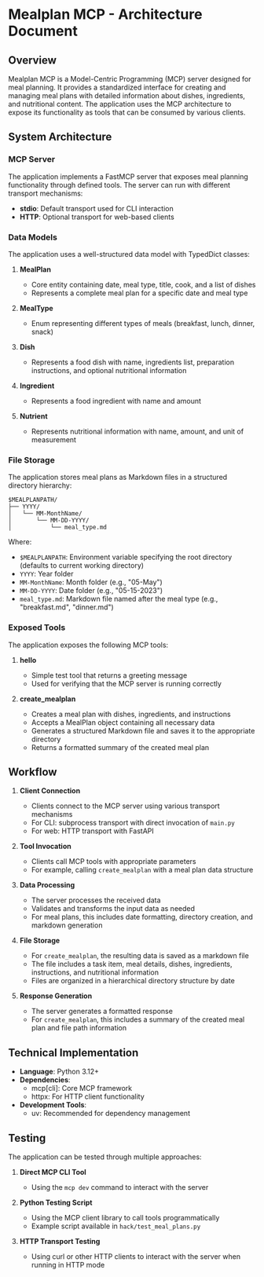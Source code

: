 # Mealplan MCP - Architecture Document

## Overview

Mealplan MCP is a Model-Centric Programming (MCP) server designed for meal planning. It provides a standardized interface for creating and managing meal plans with detailed information about dishes, ingredients, and nutritional content. The application uses the MCP architecture to expose its functionality as tools that can be consumed by various clients.

## System Architecture

### MCP Server

The application implements a FastMCP server that exposes meal planning functionality through defined tools. The server can run with different transport mechanisms:
- **stdio**: Default transport used for CLI interaction
- **HTTP**: Optional transport for web-based clients

### Data Models

The application uses a well-structured data model with TypedDict classes:

1. **MealPlan**
   - Core entity containing date, meal type, title, cook, and a list of dishes
   - Represents a complete meal plan for a specific date and meal type

2. **MealType**
   - Enum representing different types of meals (breakfast, lunch, dinner, snack)

3. **Dish**
   - Represents a food dish with name, ingredients list, preparation instructions, and optional nutritional information

4. **Ingredient**
   - Represents a food ingredient with name and amount

5. **Nutrient**
   - Represents nutritional information with name, amount, and unit of measurement

### File Storage

The application stores meal plans as Markdown files in a structured directory hierarchy:
```
$MEALPLANPATH/
├── YYYY/
│   └── MM-MonthName/
│       └── MM-DD-YYYY/
│           └── meal_type.md
```

Where:
- `$MEALPLANPATH`: Environment variable specifying the root directory (defaults to current working directory)
- `YYYY`: Year folder
- `MM-MonthName`: Month folder (e.g., "05-May")
- `MM-DD-YYYY`: Date folder (e.g., "05-15-2023")
- `meal_type.md`: Markdown file named after the meal type (e.g., "breakfast.md", "dinner.md")

### Exposed Tools

The application exposes the following MCP tools:

1. **hello**
   - Simple test tool that returns a greeting message
   - Used for verifying that the MCP server is running correctly

2. **create_mealplan**
   - Creates a meal plan with dishes, ingredients, and instructions
   - Accepts a MealPlan object containing all necessary data
   - Generates a structured Markdown file and saves it to the appropriate directory
   - Returns a formatted summary of the created meal plan

## Workflow

1. **Client Connection**
   - Clients connect to the MCP server using various transport mechanisms
   - For CLI: subprocess transport with direct invocation of `main.py`
   - For web: HTTP transport with FastAPI

2. **Tool Invocation**
   - Clients call MCP tools with appropriate parameters
   - For example, calling `create_mealplan` with a meal plan data structure

3. **Data Processing**
   - The server processes the received data
   - Validates and transforms the input data as needed
   - For meal plans, this includes date formatting, directory creation, and markdown generation

4. **File Storage**
   - For `create_mealplan`, the resulting data is saved as a markdown file
   - The file includes a task item, meal details, dishes, ingredients, instructions, and nutritional information
   - Files are organized in a hierarchical directory structure by date

5. **Response Generation**
   - The server generates a formatted response
   - For `create_mealplan`, this includes a summary of the created meal plan and file path information

## Technical Implementation

- **Language**: Python 3.12+
- **Dependencies**:
  - mcp[cli]: Core MCP framework
  - httpx: For HTTP client functionality
- **Development Tools**:
  - uv: Recommended for dependency management

## Testing

The application can be tested through multiple approaches:

1. **Direct MCP CLI Tool**
   - Using the `mcp dev` command to interact with the server

2. **Python Testing Script**
   - Using the MCP client library to call tools programmatically
   - Example script available in `hack/test_meal_plans.py`

3. **HTTP Transport Testing**
   - Using curl or other HTTP clients to interact with the server when running in HTTP mode